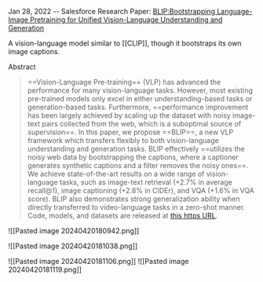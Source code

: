 Jan 28, 2022 -- Salesforce Research
Paper: [BLIP:Bootstrapping Language-Image Pretraining for Unified Vision-Language Understanding and Generation](https://arxiv.org/abs/2201.12086)

A vision-language model similar to [[CLIP]], though it bootstraps its own image captions.

Abstract
> ==Vision-Language Pre-training== (VLP) has advanced the performance for many vision-language tasks. However, most existing pre-trained models only excel in either understanding-based tasks or generation-based tasks. Furthermore, ==performance improvement has been largely achieved by scaling up the dataset with noisy image-text pairs collected from the web, which is a suboptimal source of supervision==. In this paper, we propose ==BLIP==, a new VLP framework which transfers flexibly to both vision-language understanding and generation tasks. BLIP effectively ==utilizes the noisy web data by bootstrapping the captions, where a captioner generates synthetic captions and a filter removes the noisy ones==. We achieve state-of-the-art results on a wide range of vision-language tasks, such as image-text retrieval (+2.7% in average recall@1), image captioning (+2.8% in CIDEr), and VQA (+1.6% in VQA score). BLIP also demonstrates strong generalization ability when directly transferred to video-language tasks in a zero-shot manner. Code, models, and datasets are released at [this https URL](https://github.com/salesforce/BLIP).

![[Pasted image 20240420180942.png]]

![[Pasted image 20240420181038.png]]

![[Pasted image 20240420181106.png]]
![[Pasted image 20240420181119.png]]